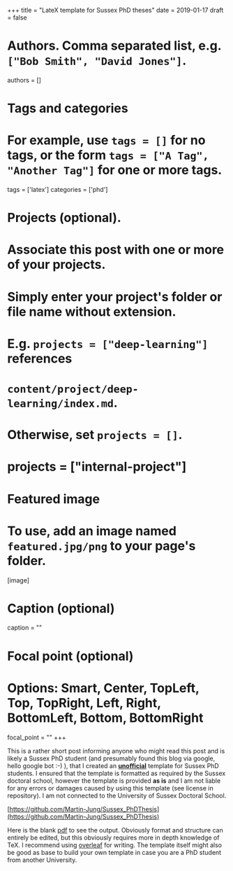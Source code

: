 +++
title = "LateX template for Sussex PhD theses"
date = 2019-01-17
draft = false

# Authors. Comma separated list, e.g. `["Bob Smith", "David Jones"]`.
authors = []

# Tags and categories
# For example, use `tags = []` for no tags, or the form `tags = ["A Tag", "Another Tag"]` for one or more tags.
tags = ['latex']
categories = ['phd']

# Projects (optional).
#   Associate this post with one or more of your projects.
#   Simply enter your project's folder or file name without extension.
#   E.g. `projects = ["deep-learning"]` references
#   `content/project/deep-learning/index.md`.
#   Otherwise, set `projects = []`.
# projects = ["internal-project"]

# Featured image
# To use, add an image named `featured.jpg/png` to your page's folder.
[image]
  # Caption (optional)
  caption = ""

  # Focal point (optional)
  # Options: Smart, Center, TopLeft, Top, TopRight, Left, Right, BottomLeft, Bottom, BottomRight
  focal_point = ""
+++

This is a rather short post informing anyone who might read this post and is likely a Sussex PhD student (and presumably found this blog via google, hello google bot :-) ), that I created an <u>**unofficial**</u> template for Sussex PhD students. I ensured that the template is formatted as required by the Sussex doctoral school, however the template is provided **as is** and I am not liable for any errors or damages caused by using this template (see license in repository). I am not connected to the University of Sussex Doctoral School.

[https://github.com/Martin-Jung/Sussex_PhDThesis](https://github.com/Martin-Jung/Sussex_PhDThesis)

Here is the blank [pdf](https://github.com/Martin-Jung/Sussex_PhDThesis/blob/master/main.pdf) to see the output. Obviously format and structure can entirely be edited, but this obviously requires more in depth knowledge of TeX. I recommend using [overleaf](http://overleaf.com/) for writing.
The template itself might also be good as base to build your own template in case you are a PhD student from another University.
